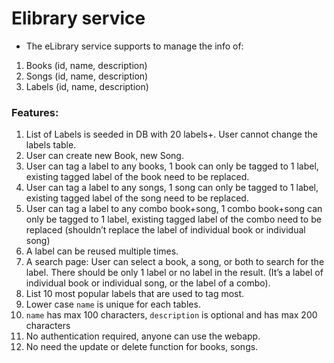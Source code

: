 # Elibrary service
- The eLibrary service supports to manage the info of: 
1. Books (id, name, description)
2. Songs (id, name, description)
3. Labels (id, name, description)
### Features:
1. List of Labels is seeded in DB with 20 labels+. User cannot change the labels table.
2. User can create new Book, new Song.
3. User can tag a label to any books, 1 book can only be tagged to 1 label, existing tagged label of the book need to be replaced.
4. User can tag a label to any songs, 1 song can only be tagged to 1 label, existing tagged label of the song need to be replaced.
5. User can tag a label to any combo book+song, 1 combo book+song can only be tagged to 1 label, existing tagged label of the combo need to be replaced (shouldn’t replace the label of individual book or individual song)
6. A label can be reused multiple times.
7. A search page: User can select a book, a song, or both to search for the label. There should be only 1 label or no label in the result. (It’s a label of individual book or individual song, or the label of a combo).
8. List 10 most popular labels that are used to tag most.
9. Lower case `name` is unique for each tables.
10. `name` has max 100 characters, `description` is optional and has max 200 characters
11. No authentication required, anyone can use the webapp.
12. No need the update or delete function for books, songs.
